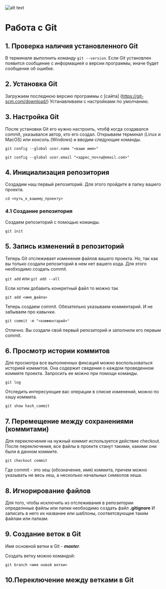 ![alt text](2color-lightbg@2x.png)
# Работа с Git
## 1. Проверка наличия установленного Git
В терминале выполнить команду `git --version`. Если Git установлен появится сообщение с информацией о версии программы, иначе будет сообщение об ошибке.

## 2. Установка Git
Загружаем последнюю версию программы с [сайта] (https://git-scm.com/download/)
Устанавливаем с настройками по умолчанию.

## 3. Настройка Git
После установки Git его нужно настроить, чтобф когда создавался commit, указывался автор, кто его создал.
Открываем терминал (Linux и MacOS) или консоль (Windows) и вводим следующие команды.

`git config --global user.name "<ваше имя>"`

`git config --global user.email "<адрес_почты@email.com>"`
## 4. Инициализация репозитория
Создадим наш первый репозиторий. Для этого пройдите в папку вашего проекта.

`cd <путь_к_вашему_проекту>`

### 4.1 Создание репозитория

Создаем репозиторий с помощью команды.

`git init`
## 5. Запись изменений в репозиторий 
Теперь Git отслеживает изменения файлов вашего проекта. Но, так как вы только создали репозиторий в нем нет вашего кода. Для этого необходимо создать commit.

`git add`
или
`git add --all`

Если хотим добавить конкретный файл то можно так

`git add <имя_файла>` 

Теперь создаем commit. Обязательно указываем комментарий.
И не забываем про кавычки.

`git commit -m "<комментарий>"`

Отлично. Вы создали свой первый репозиторий и заполнили его первым commit.
## 6. Просмотр истории коммитов
Для просмотра все выполненных фиксаций можно воспользоваться историей коммитов. Она содержит сведения о каждом проведенном коммите проекта. Запросить ее можно при помощи команды.

`git log`

Отследить интересующие вас операции в списке изменений, можно по хэшу коммита.

`git show hash_commit`
## 7. Перемещение между сохранениями (коммитами)

Для переключения на нужный коммит используется действие checkout. После переключения, все файлы в проекте станут такими, какими они были в данном коммите.

`git checkout commit`

Где commit - это хеш (обозначение, имя) коммита, причем можно указывать не весь хеш, а несколько начальных символов хеша.
## 8. Игнорирование файлов
Для того, чтобы исключить из отслеживания в репозитории определнные файлы или папки необходимо создать файл **.gitignore** И записать в него их название или шаблоны, соответсвующие таким файлам или папкам.

## 9. Создание веток в Git
Имя основной ветки в Git - ***master***.

Создать ветку можно командой:
```
git branch <имя новой ветки>
```

## 10.Переключение между ветками в Git